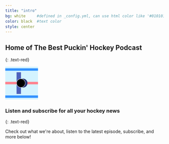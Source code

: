 ```yaml
---
title: "intro"
bg: white     #defined in _config.yml, can use html color like '#010101'
color: black  #text color
style: center
---
```


## Home of The Best Puckin' Hockey Podcast
{: .text-red}

<img class="circle" src="/img/android-chrome-192x192.png" width="104" height="104" Alt="Best Puckin' Logo">

### Listen and subscribe for all your hockey news
{: .text-red}

Check out what we're about, listen to the latest episode, subscribe, and more below!
